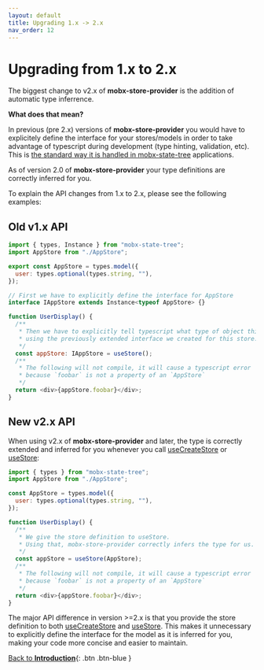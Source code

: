 ```yaml
---
layout: default
title: Upgrading 1.x -> 2.x
nav_order: 12
---
```


# Upgrading from 1.x to 2.x

The biggest change to v2.x of **mobx-store-provider** is the addition of automatic type inferrence.

**What does that mean?**

In previous (pre 2.x) versions of **mobx-store-provider** you would have to explicitely define the interface for your stores/models in order to take advantage of typescript during development (type hinting, validation, etc). This is [the standard way it is handled in mobx-state-tree](https://mobx-state-tree.js.org/tips/typescript#using-a-mst-type-at-design-time) applications.

As of version 2.0 of **mobx-store-provider** your type definitions are correctly inferred for you.

To explain the API changes from 1.x to 2.x, please see the following examples:

## Old v1.x API

```javascript
import { types, Instance } from "mobx-state-tree";
import AppStore from "./AppStore";

export const AppStore = types.model({
  user: types.optional(types.string, ""),
});

// First we have to explicitly define the interface for AppStore
interface IAppStore extends Instance<typeof AppStore> {}

function UserDisplay() {
  /**
   * Then we have to explicitly tell typescript what type of object this is
   * using the previously extended interface we created for this store.
   */
  const appStore: IAppStore = useStore();
  /**
   * The following will not compile, it will cause a typescript error
   * because `foobar` is not a property of an `AppStore`
   */
  return <div>{appStore.foobar}</div>;
}
```

## New v2.x API

When using v2.x of **mobx-store-provider** and later, the type is correctly extended and inferred for you whenever you call [useCreateStore](/api/useCreateStore) or [useStore](/api/useStore):

```javascript
import { types } from "mobx-state-tree";
import AppStore from "./AppStore";

const AppStore = types.model({
  user: types.optional(types.string, ""),
});

function UserDisplay() {
  /**
   * We give the store definition to useStore.
   * Using that, mobx-store-provider correctly infers the type for us.
   */
  const appStore = useStore(AppStore);
  /**
   * The following will not compile, it will cause a typescript error
   * because `foobar` is not a property of an `AppStore`
   */
  return <div>{appStore.foobar}</div>;
}
```

The major API difference in version >=2.x is that you provide the store definition to both [useCreateStore](/api/useCreateStore) and [useStore](/api/useStore). This makes it unnecessary to explicitly define the interface for the model as it is inferred for you, making your code more concise and easier to maintain.

[Back to **Introduction**](/){: .btn .btn-blue }

